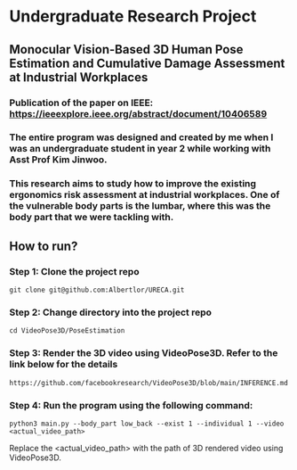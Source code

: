 # Undergraduate Research Project
## Monocular Vision-Based 3D Human Pose Estimation and Cumulative Damage Assessment at Industrial Workplaces
### Publication of the paper on IEEE: https://ieeexplore.ieee.org/abstract/document/10406589
### The entire program was designed and created by me when I was an undergraduate student in year 2 while working with Asst Prof Kim Jinwoo.
### This research aims to study how to improve the existing ergonomics risk assessment at industrial workplaces. One of the vulnerable body parts is the lumbar, where this was the body part that we were tackling with. 
## How to run?
### Step 1: Clone the project repo
```
git clone git@github.com:Albertlor/URECA.git
```
### Step 2: Change directory into the project repo
```
cd VideoPose3D/PoseEstimation
```
### Step 3: Render the 3D video using VideoPose3D. Refer to the link below for the details
```
https://github.com/facebookresearch/VideoPose3D/blob/main/INFERENCE.md
```
### Step 4: Run the program using the following command:
```
python3 main.py --body_part low_back --exist 1 --individual 1 --video <actual_video_path>
```
Replace the <actual_video_path> with the path of 3D rendered video using VideoPose3D.
